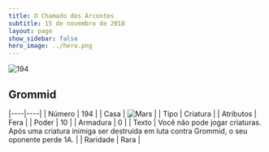 ```yaml
---
title: O Chamado dos Arcontes
subtitle: 15 de novembro de 2018
layout: page
show_sidebar: false
hero_image: ../hero.png
---
```


![194](https://cdn.keyforgegame.com/media/card_front/pt/341_194_J7HVR74PWP6W_pt.png)

## Grommid

|----|----|
| Número | 194 |
| Casa | ![Mars](https://archonarcana.com/images/thumb/d/de/Mars.png/22px-Mars.png "Marte") |
| Tipo | Criatura |
| Atributos | Fera |
| Poder | 10 |
| Armadura | 0 |
| Texto | Você não pode jogar criaturas. Após uma criatura inimiga ser destruída em luta contra Grommid, o seu oponente perde 1A. |
| Raridade | Rara |
